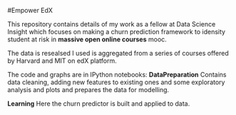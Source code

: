 #Empower EdX

This repository contains details of my work as a fellow at Data Science Insight which focuses on making a churn prediction framework to idensity student at risk in **massive open online courses** mooc. 

The data is resealsed I used is aggregated from a series of courses offered by Harvard and MIT on edX platform. 

The code and graphs are in IPython notebooks:
**DataPreparation** Contains data cleaning, adding new features to existing ones and some exploratory analysis and plots and prepares the data for modelling. 

**Learning** Here the churn predictor is built and applied to data. 
